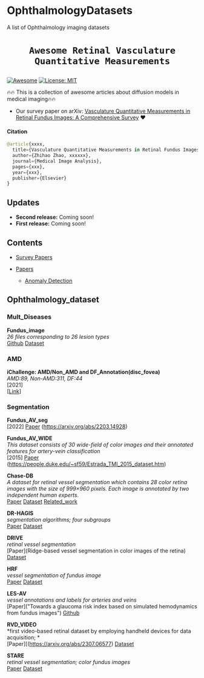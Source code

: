 # OphthalmologyDatasets
A list of Ophthalmology imaging datasets 
# <p align=center>`Awesome Retinal Vasculature Quantitative Measurements`</p> # 

[![Awesome](https://cdn.rawgit.com/sindresorhus/awesome/d7305f38d29fed78fa85652e3a63e154dd8e8829/media/badge.svg)](https://github.com/amirhossein-kz/Awesome-Diffusion-Models-in-Medical-Imaging) 
[![License: MIT](https://img.shields.io/badge/License-MIT-green.svg)](https://opensource.org/licenses/MIT)

:fire::fire: This is a collection of awesome articles about diffusion models in medical imaging:fire::fire:


- Our survey paper on arXiv: [Vasculature Quantitative Measurements in Retinal Fundus Images: A Comprehensive Survey](https://arxiv.org/abs/xxx) :heart:

#### Citation
```python
@article{xxxx,
  title={Vasculature Quantitative Measurements in Retinal Fundus Images: A Comprehensive Survey},
  author={Zhihao Zhao, xxxxxx},
  journal={Medical Image Analysis},
  pages={xxx},
  year={xxx},
  publisher={Elsevier}
}
```

## Updates
- **Second release:** Coming soon!
- **First release:** Coming soon!

## Contents
- [Survey Papers](#survey-papers)

- [Papers](#papers)
  - [Anomaly Detection](#anomaly-detection)



## Ophthalmology_dataset


### Mult_Diseases

**Fundus_image**\
*26 files corresponding to 26 lesion types*\
[Github](https://github.com/rymshasaeed/Automated-Eye-Cancer-Detection) [Dataset](https://figshare.com/articles/figure/fundus-dataset_zip/16986166)



### AMD

**iChallenge: AMD/Non_AMD and DF_Annotation(disc_fovea)** \
*AMD:89, Non-AMD:311, DF:44* \
[2021]<br>
[[Link](https://aistudio.baidu.com/aistudio/datasetdetail/88462)]




### Segmentation

**Fundus_AV_seg**\
[2022]
[Paper](https://ravirdataset.github.io/data/) (https://arxiv.org/abs/2203.14928)

**Fundus_AV_WIDE**\
*This dataset consists of 30 wide-field of color images and their annotated features for artery-vein classification*\
[2015]
[Paper](https://pubmed.ncbi.nlm.nih.gov/26068204/) (https://people.duke.edu/~sf59/Estrada_TMI_2015_dataset.htm)

**Chase-DB**\
*A dataset for retinal vessel segmentation which contains 28 color retina images with the size of 999×960 pixels. Each image is annotated by two independent human experts.*\
[Paper](https://ieeexplore.ieee.org/document/6224174) [Dataset](https://blogs.kingston.ac.uk/retinal/chasedb1/) [Related_work](https://paperswithcode.com/dataset/chase-db1)

**DR-HAGIS**\
*segmentation algorithms; four subgroups*\
[Paper](https://pubmed.ncbi.nlm.nih.gov/28217714/) [Dataset](https://personalpages.manchester.ac.uk/staff/niall.p.mcloughlin/)

**DRIVE**\
*retinal vessel segmentation*\
[Paper](Ridge-based vessel segmentation in color images of the retina) [Dataset](https://paperswithcode.com/dataset/drive)

**HRF**\
*vessel segmentation of fundus image*\
[Paper](https://www5.informatik.uni-erlangen.de/Forschung/Publikationen/2013/Budai13-RVS.pdf) [Dataset](https://www5.cs.fau.de/research/data/fundus-images/)

**LES-AV**\
*vessel annotations and labels for arteries and veins*\
[Paper]("Towards a glaucoma risk index based on simulated hemodynamics from fundus images") [Github](https://github.com/ignaciorlando/glaucoma-hemodynamics)

**RVD_VIDEO**\
*first video-based retinal dataset by employing handheld devices for data acquisition; *\
[Paper][(https://arxiv.org/abs/2307.06577) [Dataset](https://paperswithcode.com/task/retinal-vessel-segmentation/codeless)

**STARE**\
*retinal vessel segmentation; color fundus images*\
[Paper](https://arxiv.org/abs/2009.12053) [Dataset](https://paperswithcode.com/dataset/stare)




























